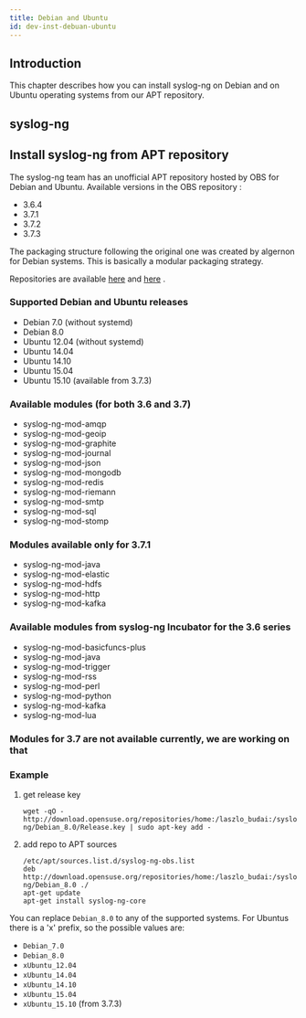 ```yaml
---
title: Debian and Ubuntu
id: dev-inst-debuan-ubuntu
---
```


[ref:obs-lbudai-36]: https://build.opensuse.org/project/show/home:laszlo_budai:syslog-ng-3.6
[ref:obs-lbudai-37]: https://build.opensuse.org/project/show/home:laszlo_budai:syslog-ng

## Introduction

This chapter describes how you can install syslog-ng on Debian and on Ubuntu
operating systems from our APT repository.

## syslog-ng

## Install syslog-ng from APT repository

The syslog-ng team has an unofficial APT repository hosted by OBS for Debian and Ubuntu.
Available versions in the OBS repository :

* 3.6.4
* 3.7.1
* 3.7.2
* 3.7.3

The packaging structure following the original one was created by algernon for Debian systems.
This is basically a modular packaging strategy.

Repositories are available [here][ref:obs-lbudai-36] and [here][ref:obs-lbudai-37] .

### Supported Debian and Ubuntu releases

* Debian 7.0 (without systemd)
* Debian 8.0
* Ubuntu 12.04 (without systemd)
* Ubuntu 14.04
* Ubuntu 14.10
* Ubuntu 15.04
* Ubuntu 15.10 (available from 3.7.3)

### Available modules (for both 3.6 and 3.7)

* syslog-ng-mod-amqp
* syslog-ng-mod-geoip
* syslog-ng-mod-graphite
* syslog-ng-mod-journal
* syslog-ng-mod-json
* syslog-ng-mod-mongodb
* syslog-ng-mod-redis
* syslog-ng-mod-riemann
* syslog-ng-mod-smtp
* syslog-ng-mod-sql
* syslog-ng-mod-stomp

### Modules available only for 3.7.1

* syslog-ng-mod-java
* syslog-ng-mod-elastic
* syslog-ng-mod-hdfs
* syslog-ng-mod-http
* syslog-ng-mod-kafka

### Available modules from syslog-ng Incubator for the 3.6 series

* syslog-ng-mod-basicfuncs-plus
* syslog-ng-mod-java
* syslog-ng-mod-trigger
* syslog-ng-mod-rss
* syslog-ng-mod-perl
* syslog-ng-mod-python
* syslog-ng-mod-kafka
* syslog-ng-mod-lua

### Modules for 3.7 are not available currently, we are working on that

### Example

1. get release key

    ```shell
    wget -qO -  http://download.opensuse.org/repositories/home:/laszlo_budai:/syslog-ng/Debian_8.0/Release.key | sudo apt-key add -
    ```

2. add repo to APT sources

    ```shell
    /etc/apt/sources.list.d/syslog-ng-obs.list
    deb  http://download.opensuse.org/repositories/home:/laszlo_budai:/syslog-ng/Debian_8.0 ./
    apt-get update
    apt-get install syslog-ng-core
    ```

You can replace `Debian_8.0` to any of the supported systems.
For Ubuntus there is a 'x' prefix, so the possible values are:

* `Debian_7.0`
* `Debian_8.0`
* `xUbuntu_12.04`
* `xUbuntu_14.04`
* `xUbuntu_14.10`
* `xUbuntu_15.04`
* `xUbuntu_15.10` (from 3.7.3)
